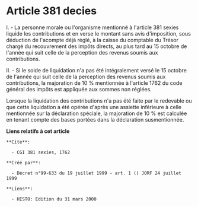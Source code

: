 # Article 381 decies

I. - La personne morale ou l'organisme mentionné à l'article 381 sexies liquide les contributions et en verse le montant sans
avis d'imposition, sous déduction de l'acompte déjà réglé, à la caisse du comptable du Trésor chargé du recouvrement des
impôts directs, au plus tard au 15 octobre de l'année qui suit celle de la perception des revenus soumis aux contributions.

II. - Si le solde de liquidation n'a pas été intégralement versé le 15 octobre de l'année qui suit celle de la perception des
revenus soumis aux contributions, la majoration de 10 % mentionnée à l'article 1762 du code général des impôts est appliquée
aux sommes non réglées.

Lorsque la liquidation des contributions n'a pas été faite par le redevable ou que cette liquidation a été opérée d'après une
assiette inférieure à celle mentionnée sur la déclaration spéciale, la majoration de 10 % est calculée en tenant compte des
bases portées dans la déclaration susmentionnée.

**Liens relatifs à cet article**

	**Cite**:

	  - CGI 381 sexies, 1762

	**Créé par**:

	  - Décret n°99-633 du 19 juillet 1999 - art. 1 () JORF 24 juillet 1999

	**Liens**:

	  - HISTO: Edition du 31 mars 2000
